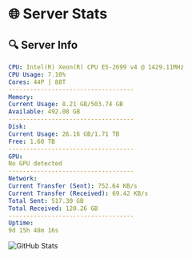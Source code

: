 # 🌐 Server Stats
## 🔍 Server Info
```yaml
CPU: Intel(R) Xeon(R) CPU E5-2699 v4 @ 1429.11MHz
CPU Usage: 7.10%
Cores: 44P | 88T
-----------------------------------
Memory:
Current Usage: 8.21 GB/503.74 GB
Available: 492.08 GB
-----------------------------------
Disk:
Current Usage: 26.16 GB/1.71 TB
Free: 1.60 TB
-----------------------------------
GPU:
No GPU detected
-----------------------------------
Network:
Current Transfer (Sent): 752.64 KB/s
Current Transfer (Received): 69.42 KB/s
Total Sent: 517.30 GB
Total Received: 120.26 GB
-----------------------------------
Uptime:
9d 15h 48m 16s
```
![GitHub Stats](https://img.shields.io/badge/Updated-2025-04-29_08:57:04-blue)